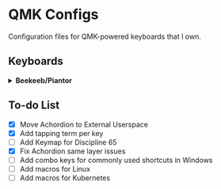 # QMK Configs

Configuration files for QMK-powered keyboards that I own.

## Keyboards

<details>
  <summary><b>Beekeeb/Piantor</b></summary>
  
  ![Keymap](https://raw.githubusercontent.com/chkpwd/qmk-configs/main/keyboards/beekeeb/piantor/keymaps/chkpwd/beekeeb-piantor.svg "Beekeeb/Piantor Keymap")
</details>

## To-do List

- [x] Move Achordion to External Userspace
- [x] Add tapping term per key
- [ ] Add Keymap for Discipline 65
- [x] Fix Achordion same layer issues
- [ ] Add combo keys for commonly used shortcuts in Windows
- [ ] Add macros for Linux
- [ ] Add macros for Kubernetes
